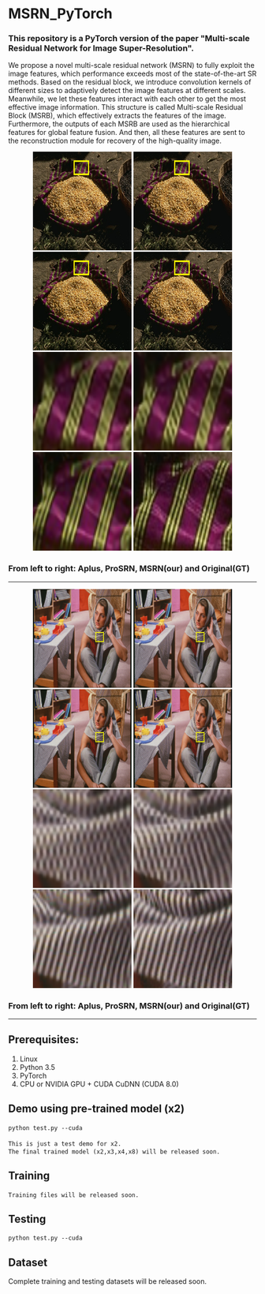 # MSRN_PyTorch
### This repository is a PyTorch version of the paper "Multi-scale Residual Network for Image Super-Resolution".

We propose a novel multi-scale residual network (MSRN) to fully exploit the image features, which performance exceeds most of the state-of-the-art SR methods. 
Based on the residual block, we introduce convolution kernels of different sizes to adaptively detect the image features at different scales. 
Meanwhile, we let these features interact with each other to get the most effective image information. 
This structure is called Multi-scale Residual Block (MSRB), which effectively extracts the features of the image. 
Furthermore, the outputs of each MSRB are used as the hierarchical features for global feature fusion. 
And then, all these features are sent to the reconstruction module for recovery of the high-quality image. 



<p align="center">
<img src="Results/mark_58060_x2_Aplus.png" width="200px" height="200px"/> <img src="Results/mark_58060_x2_LapSRN.png" width="200px" height="200px"/>  <img src="Results/mark_58060_2x.png" width="200px" height="200px"/>  <img src="Results/mark_58060_x2_GT.png" width="200px" height="200px"/> 
<img src="Results/58060_x2_Aplus.png" width="200px" height="200px"/> <img src="Results/58060_x2_LapSRN.png" width="200px" height="200px"/>  <img src="Results/58060_2x.png" width="200px" height="200px"/>  <img src="Results/58060_x2_GT.png" width="200px" height="200px"/>
</p>

### From left to right: Aplus, ProSRN, MSRN(our) and Original(GT)
---------------------

<p align="center">
<img src="Results/mark_barbara_x2_Aplus.png" width="200px" height="200px"/> <img src="Results/mark_barbara_x2_LapSRN.png" width="200px" height="200px"/>  <img src="Results/mark_barbara_2x_MSRN.png" width="200px" height="200px"/>  <img src="Results/mark_barbara_x2_GT.png" width="200px" height="200px"/> 
<img src="Results/barbara_x2_Aplus.png" width="200px" height="200px"/> <img src="Results/barbara_x2_LapSRN.png" width="200px" height="200px"/>  <img src="Results/barbara_2x_MSRN.png" width="200px" height="200px"/>  <img src="Results/barbara_x2_GT.png" width="200px" height="200px"/>
</p>

### From left to right: Aplus, ProSRN, MSRN(our) and Original(GT)
---------------------


## Prerequisites:
1. Linux
2. Python 3.5
3. PyTorch
3. CPU or NVIDIA GPU + CUDA CuDNN (CUDA 8.0)
 
   
## Demo using pre-trained model (x2)
	python test.py --cuda

    This is just a test demo for x2.
    The final trained model (x2,x3,x4,x8) will be released soon.


## Training
	Training files will be released soon.
## Testing
	python test.py --cuda   

## Dataset
Complete training and testing datasets will be released soon.
